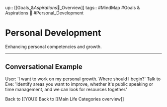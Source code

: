 up:: [[Goals_&_Aspirations_🌳_Overview]]
tags:: #MindMap #Goals & Aspirations 🌳 #Personal_Development

# Personal Development

Enhancing personal competencies and growth.

---
## Conversational Example
User: 'I want to work on my personal growth. Where should I begin?'
Talk to Eve: 'Identify areas you want to improve, whether it's public speaking or time management, and we can look for resources together.'

Back to [[YOU]]
Back to [[Main Life Categories overview]]
